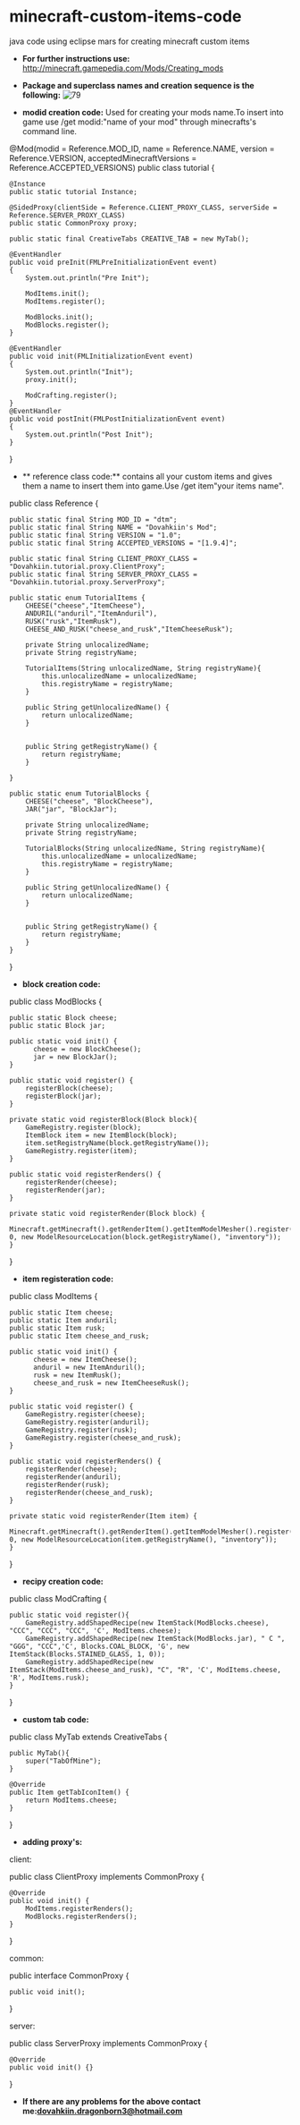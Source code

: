 # minecraft-custom-items-code
java code using eclipse mars for creating minecraft custom items

- **For further instructions use:** http://minecraft.gamepedia.com/Mods/Creating_mods
- **Package and superclass names and creation sequence is the following:** ![79](https://cloud.githubusercontent.com/assets/22712175/22217483/e09d4fd0-e1ab-11e6-8862-1b6fb9ce10dd.png)

- **modid creation code:** Used for creating your mods name.To insert into game use /get modid:"name of your mod" through minecrafts's command line.

@Mod(modid = Reference.MOD_ID, name = Reference.NAME, version = Reference.VERSION, acceptedMinecraftVersions = Reference.ACCEPTED_VERSIONS)
public class tutorial {
	
	@Instance
	public static tutorial Instance; 
    
	@SidedProxy(clientSide = Reference.CLIENT_PROXY_CLASS, serverSide = Reference.SERVER_PROXY_CLASS)
	public static CommonProxy proxy;
	
	public static final CreativeTabs CREATIVE_TAB = new MyTab();
	
	@EventHandler
	public void preInit(FMLPreInitializationEvent event)
	{
		System.out.println("Pre Init");
		
		ModItems.init();
		ModItems.register();
		
		ModBlocks.init();
		ModBlocks.register();
    }

	@EventHandler
	public void init(FMLInitializationEvent event)
	{
		System.out.println("Init");
		proxy.init();
		
		ModCrafting.register();
    }
	@EventHandler
	public void postInit(FMLPostInitializationEvent event)
	{
		System.out.println("Post Init");
    }
	
}


- ** reference class code:** contains all your custom items and gives them a name to insert them into game.Use /get item"your items name".

public class Reference {

	public static final String MOD_ID = "dtm";
	public static final String NAME = "Dovahkiin's Mod";
	public static final String VERSION = "1.0";
	public static final String ACCEPTED_VERSIONS = "[1.9.4]";
	
	public static final String CLIENT_PROXY_CLASS = "Dovahkiin.tutorial.proxy.ClientProxy";
	public static final String SERVER_PROXY_CLASS = "Dovahkiin.tutorial.proxy.ServerProxy";
	
	public static enum TutorialItems {
		CHEESE("cheese","ItemCheese"),
		ANDURIL("anduril","ItemAnduril"),
		RUSK("rusk","ItemRusk"),
		CHEESE_AND_RUSK("cheese_and_rusk","ItemCheeseRusk");
		
		private String unlocalizedName;
		private String registryName;
		
		TutorialItems(String unlocalizedName, String registryName){
		    this.unlocalizedName = unlocalizedName;
			this.registryName = registryName;
		}
		
		public String getUnlocalizedName() {
			return unlocalizedName;
		}
		
		
		public String getRegistryName() {
			return registryName;
		}
		
	}
	
	public static enum TutorialBlocks {
		CHEESE("cheese", "BlockCheese"),
		JAR("jar", "BlockJar");
		
		private String unlocalizedName;
		private String registryName;
		
		TutorialBlocks(String unlocalizedName, String registryName){
		    this.unlocalizedName = unlocalizedName;
			this.registryName = registryName;
		}
		
		public String getUnlocalizedName() {
			return unlocalizedName;
		}
		
		
		public String getRegistryName() {
			return registryName;
		}
	}
}

- **block creation code:** 

public class ModBlocks {
	
	public static Block cheese;
	public static Block jar;

	public static void init() {
	      cheese = new BlockCheese();
	      jar = new BlockJar();
	}
	
	public static void register() {
		registerBlock(cheese);
		registerBlock(jar);
	}
	
	private static void registerBlock(Block block){
		GameRegistry.register(block);
		ItemBlock item = new ItemBlock(block);
		item.setRegistryName(block.getRegistryName());
		GameRegistry.register(item);
	}
	
	public static void registerRenders() {
		registerRender(cheese);
		registerRender(jar);
	}
	
	private static void registerRender(Block block) {
		Minecraft.getMinecraft().getRenderItem().getItemModelMesher().register(Item.getItemFromBlock(block), 0, new ModelResourceLocation(block.getRegistryName(), "inventory"));
	}
}

- **item registeration code:**

public class ModItems {
	
	public static Item cheese;
	public static Item anduril;
	public static Item rusk;
	public static Item cheese_and_rusk;
	
	public static void init() {
	      cheese = new ItemCheese();
	      anduril = new ItemAnduril();
	      rusk = new ItemRusk();
	      cheese_and_rusk = new ItemCheeseRusk();
	}
	
	public static void register() {
		GameRegistry.register(cheese);
		GameRegistry.register(anduril);
		GameRegistry.register(rusk);
		GameRegistry.register(cheese_and_rusk);
	}
	
	public static void registerRenders() {
		registerRender(cheese);
		registerRender(anduril);
		registerRender(rusk);
		registerRender(cheese_and_rusk);
	}
	
	private static void registerRender(Item item) {
		Minecraft.getMinecraft().getRenderItem().getItemModelMesher().register(item, 0, new ModelResourceLocation(item.getRegistryName(), "inventory"));
	}
	
}

- **recipy creation code:**

public class ModCrafting {
	
	public static void register(){
		GameRegistry.addShapedRecipe(new ItemStack(ModBlocks.cheese), "CCC", "CCC", "CCC", 'C', ModItems.cheese);	
		GameRegistry.addShapedRecipe(new ItemStack(ModBlocks.jar), " C ", "GGG", "CCC",'C', Blocks.COAL_BLOCK, 'G', new ItemStack(Blocks.STAINED_GLASS, 1, 0));
		GameRegistry.addShapedRecipe(new ItemStack(ModItems.cheese_and_rusk), "C", "R", 'C', ModItems.cheese, 'R', ModItems.rusk);
	}
}

- **custom tab code:**

public class MyTab extends CreativeTabs {
	
	public MyTab(){
		super("TabOfMine");
	}

	@Override
	public Item getTabIconItem() {
		return ModItems.cheese;
	}
}

- **adding proxy's:**

client:

public class ClientProxy implements CommonProxy {

	@Override
	public void init() {
		ModItems.registerRenders();
		ModBlocks.registerRenders();
	}
	
}

common:

public interface CommonProxy {
	
    public void init();
}

server:

public class ServerProxy implements CommonProxy {

	@Override
	public void init() {}
	
 }
 
 - **If there are any problems for the above contact me:dovahkiin.dragonborn3@hotmail.com**

